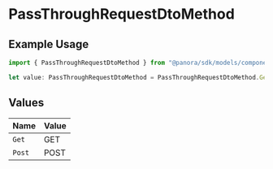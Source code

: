 # PassThroughRequestDtoMethod

## Example Usage

```typescript
import { PassThroughRequestDtoMethod } from "@panora/sdk/models/components";

let value: PassThroughRequestDtoMethod = PassThroughRequestDtoMethod.Get;
```

## Values

| Name   | Value  |
| ------ | ------ |
| `Get`  | GET    |
| `Post` | POST   |